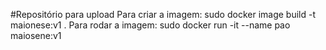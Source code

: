 #Repositório para upload
Para criar a imagem: sudo docker image build -t maionese:v1 .
Para rodar a imagem: sudo docker run -it --name pao  maiosene:v1
